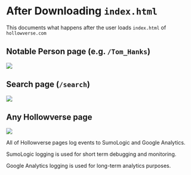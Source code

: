 # After Downloading `index.html`

This documents what happens after the user loads `index.html` of `hollowverse.com`

## Notable Person page (e.g. `/Tom_Hanks`)

![](./diagrams/afterDownloadingIndexHtmlNotablePersonPage.mmd.svg)

## Search page (`/search`)

![](./diagrams/afterDownloadingIndexHtmlSearchPage.mmd.svg)

## Any Hollowverse page

![](./diagrams/afterDownloadingIndexAnyHollowversePage.mmd.svg)

All of Hollowverse pages log events to SumoLogic and Google Analytics.

SumoLogic logging is used for short term debugging and monitoring.

Google Analytics logging is used for long-term analytics purposes.
